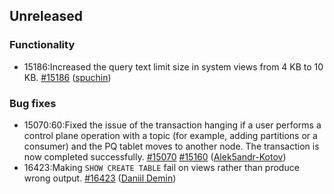 ## Unreleased

### Functionality
* 15186:Increased the query text limit size in system views from 4 KB to 10 KB. [#15186](https://github.com/ydb-platform/ydb/pull/15186) ([spuchin](https://github.com/spuchin))

### Bug fixes
* 15070:60:Fixed the issue of the transaction hanging if a user performs a control plane operation with a topic (for example, adding partitions or a consumer) and the PQ tablet moves to another node. The transaction is now completed successfully. [#15070](https://github.com/ydb-platform/ydb/issues/15070) [#15160](https://github.com/ydb-platform/ydb/pull/15160) ([Alek5andr-Kotov](https://github.com/Alek5andr-Kotov))
* 16423:Making `SHOW CREATE TABLE` fail on views rather than produce wrong output. [#16423](https://github.com/ydb-platform/ydb/pull/16423) ([Daniil Demin](https://github.com/jepett0))

